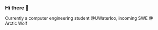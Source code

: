### Hi there 👋

Currently a computer engineering student @UWaterloo, incoming SWE @ Arctic Wolf 






